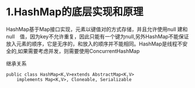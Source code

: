 # 1.HashMap的底层实现和原理

HashMap基于Map接口实现，元素以键值对的方式存储，并且允许使用null 建和null　值，因为key不允许重复，因此只能有一个键为null,另外HashMap不能保证放入元素的顺序，它是无序的，和放入的顺序并不能相同。HashMap是线程不安全的,如果需要考虑并发，则需要使用ConcurrentHashMap

继承关系

```
public class HashMap<K,V>extends AbstractMap<K,V>
    implements Map<K,V>, Cloneable, Serializable
```



